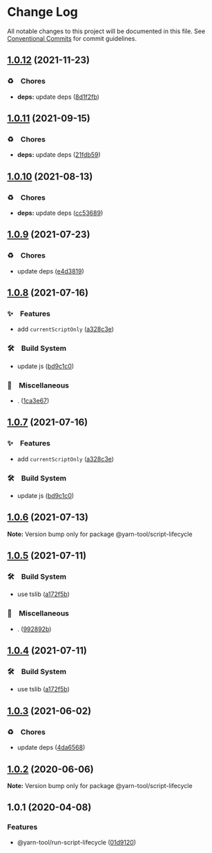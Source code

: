 # Change Log

All notable changes to this project will be documented in this file.
See [Conventional Commits](https://conventionalcommits.org) for commit guidelines.

## [1.0.12](https://github.com/bluelovers/ws-yarn-workspaces/compare/@yarn-tool/script-lifecycle@1.0.11...@yarn-tool/script-lifecycle@1.0.12) (2021-11-23)


### ♻️　Chores

* **deps:** update deps ([8d1f2fb](https://github.com/bluelovers/ws-yarn-workspaces/commit/8d1f2fbb2782cdcdcf72e56131ea047bc0c30298))





## [1.0.11](https://github.com/bluelovers/ws-yarn-workspaces/compare/@yarn-tool/script-lifecycle@1.0.10...@yarn-tool/script-lifecycle@1.0.11) (2021-09-15)


### ♻️　Chores

* **deps:** update deps ([21fdb59](https://github.com/bluelovers/ws-yarn-workspaces/commit/21fdb59f6c45c6beee68cd77259664b308fc7a38))





## [1.0.10](https://github.com/bluelovers/ws-yarn-workspaces/compare/@yarn-tool/script-lifecycle@1.0.9...@yarn-tool/script-lifecycle@1.0.10) (2021-08-13)


### ♻️　Chores

* **deps:** update deps ([cc53689](https://github.com/bluelovers/ws-yarn-workspaces/commit/cc53689dadd1334672807d4737c0e6400b15aba0))





## [1.0.9](https://github.com/bluelovers/ws-yarn-workspaces/compare/@yarn-tool/script-lifecycle@1.0.8...@yarn-tool/script-lifecycle@1.0.9) (2021-07-23)


### ♻️　Chores

* update deps ([e4d3819](https://github.com/bluelovers/ws-yarn-workspaces/commit/e4d3819baeacc944ddb39e3218f247edb17f0eb0))





## [1.0.8](https://github.com/bluelovers/ws-yarn-workspaces/compare/@yarn-tool/script-lifecycle@1.0.6...@yarn-tool/script-lifecycle@1.0.8) (2021-07-16)


### ✨　Features

* add `currentScriptOnly` ([a328c3e](https://github.com/bluelovers/ws-yarn-workspaces/commit/a328c3eeaa33793feeeda0d2b94ce43e9e667f1b))


### 🛠　Build System

* update js ([bd9c1c0](https://github.com/bluelovers/ws-yarn-workspaces/commit/bd9c1c0288ee00ff54710b99a088dadaeff968c4))


### 🔖　Miscellaneous

* . ([1ca3e67](https://github.com/bluelovers/ws-yarn-workspaces/commit/1ca3e671f12b47170bfdd2f38e9e515f3d63d961))





## [1.0.7](https://github.com/bluelovers/ws-yarn-workspaces/compare/@yarn-tool/script-lifecycle@1.0.6...@yarn-tool/script-lifecycle@1.0.7) (2021-07-16)


### ✨　Features

* add `currentScriptOnly` ([a328c3e](https://github.com/bluelovers/ws-yarn-workspaces/commit/a328c3eeaa33793feeeda0d2b94ce43e9e667f1b))


### 🛠　Build System

* update js ([bd9c1c0](https://github.com/bluelovers/ws-yarn-workspaces/commit/bd9c1c0288ee00ff54710b99a088dadaeff968c4))





## [1.0.6](https://github.com/bluelovers/ws-yarn-workspaces/compare/@yarn-tool/script-lifecycle@1.0.5...@yarn-tool/script-lifecycle@1.0.6) (2021-07-13)

**Note:** Version bump only for package @yarn-tool/script-lifecycle





## [1.0.5](https://github.com/bluelovers/ws-yarn-workspaces/compare/@yarn-tool/script-lifecycle@1.0.3...@yarn-tool/script-lifecycle@1.0.5) (2021-07-11)


### 🛠　Build System

* use tslib ([a172f5b](https://github.com/bluelovers/ws-yarn-workspaces/commit/a172f5b85b6b74256ebc8707435e0756adfd533a))


### 🔖　Miscellaneous

* . ([992892b](https://github.com/bluelovers/ws-yarn-workspaces/commit/992892bbf110cad2a8ee559521fc64506700e228))





## [1.0.4](https://github.com/bluelovers/ws-yarn-workspaces/compare/@yarn-tool/script-lifecycle@1.0.3...@yarn-tool/script-lifecycle@1.0.4) (2021-07-11)


### 🛠　Build System

* use tslib ([a172f5b](https://github.com/bluelovers/ws-yarn-workspaces/commit/a172f5b85b6b74256ebc8707435e0756adfd533a))





## [1.0.3](https://github.com/bluelovers/ws-yarn-workspaces/compare/@yarn-tool/script-lifecycle@1.0.2...@yarn-tool/script-lifecycle@1.0.3) (2021-06-02)


### ♻️　Chores

* update deps ([4da6568](https://github.com/bluelovers/ws-yarn-workspaces/commit/4da65683a914d70a296533568d412df3f9a90e93))





## [1.0.2](https://github.com/bluelovers/ws-yarn-workspaces/compare/@yarn-tool/script-lifecycle@1.0.1...@yarn-tool/script-lifecycle@1.0.2) (2020-06-06)

**Note:** Version bump only for package @yarn-tool/script-lifecycle





## 1.0.1 (2020-04-08)


### Features

* @yarn-tool/run-script-lifecycle ([01d9120](https://github.com/bluelovers/ws-yarn-workspaces/commit/01d9120b0387dc9562d24a100b007ac7e62a4123))

